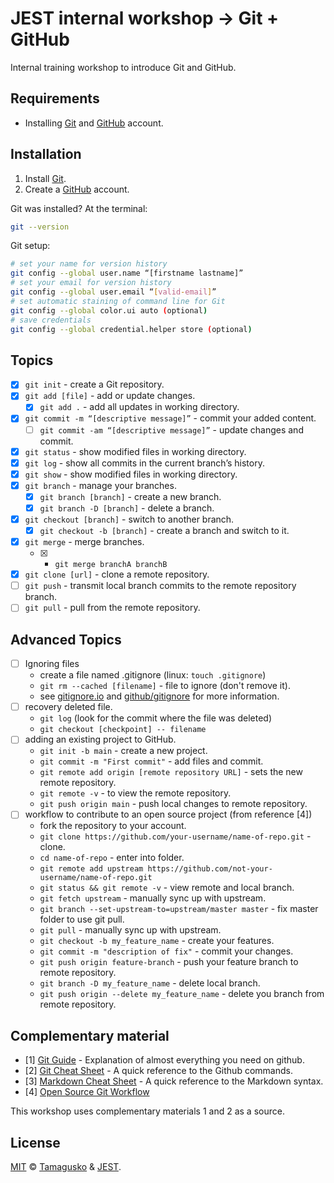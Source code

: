 # JEST internal workshop &#8594; Git + GitHub

Internal training workshop to introduce Git and GitHub.

## Requirements

- Installing [Git](https://github.com/git-guides/install-git) and [GitHub](https://docs.github.com/pt/free-pro-team@latest/github/teaching-and-learning-with-github-education/applying-for-a-student-developer-pack) account.

## Installation

1. Install [Git](https://github.com/git-guides/install-git).
1. Create a [GitHub](https://docs.github.com/pt/free-pro-team@latest/github/teaching-and-learning-with-github-education/applying-for-a-student-developer-pack) account.

Git was installed? At the terminal:

```bash
git --version
```

Git setup:

```bash
# set your name for version history
git config --global user.name “[firstname lastname]”
# set your email for version history
git config --global user.email “[valid-email]”
# set automatic staining of command line for Git
git config --global color.ui auto (optional)
# save credentials
git config --global credential.helper store (optional)
```

## Topics

- [x] `git init` - create a Git repository.
- [x] `git add [file]` - add or update changes.
  - [x] `git add .` - add all updates in working directory.
- [x] `git commit -m “[descriptive message]”` - commit your added content.
  - [ ] `git commit -am “[descriptive message]”` - update changes and commit.
- [x] `git status` - show modified files in working directory.
- [x] `git log` - show all commits in the current branch’s history.
- [x] `git show` - show modified files in working directory.
- [x] `git branch` - manage your branches.
  - [x] `git branch [branch]` - create a new branch.
  - [x] `git branch -D [branch]` - delete a branch.
- [x] `git checkout [branch]` - switch to another branch.
  - [x] `git checkout -b [branch]` - create a branch and switch to it.
- [x] `git merge` - merge branches.
  - [x] - `git merge branchA branchB`
- [x] `git clone [url]` - clone a remote 
repository.
- [ ] `git push` - transmit local branch commits to the remote repository branch.
- [ ] `git pull` - pull from the remote repository.

## Advanced Topics

- [ ] Ignoring files
  - create a file named .gitignore (linux: `touch .gitignore`)
  - `git rm --cached [filename]` - file to ignore (don't remove it).
  - see [gitignore.io](https://www.gitignore.io/) and [github/gitignore](https://github.com/github/gitignore) for more information.
- [ ] recovery deleted file.
  - `git log` (look for the commit where the file was deleted)
  - `git checkout [checkpoint] -- filename`
- [ ] adding an existing project to GitHub.
  - `git init -b main` - create a new project.
  - `git commit -m "First commit"` - add files and commit.
  - `git remote add origin [remote repository URL]` - sets the new remote repository.
  - `git remote -v` - to view the remote repository.
  - `git push origin main` - push local changes to remote repository.
- [ ] workflow to contribute to an open source project (from reference [4])
  - fork the repository to your account.
  - `git clone https://github.com/your-username/name-of-repo.git` - clone.
  - `cd name-of-repo` - enter into folder.
  - `git remote add upstream https://github.com/not-your-username/name-of-repo.git`
  - `git status && git remote -v` - view remote and local branch.
  - `git fetch upstream` - manually sync up with upstream.
  - `git branch --set-upstream-to=upstream/master master` - fix master folder to use git pull.
  - `git pull` - manually sync up with upstream.
  - `git checkout -b my_feature_name` - create your features.
  - `git commit -m "description of fix"` - commit your changes.
  - `git push origin feature-branch` - push your feature branch to remote repository.
  - `git branch -D my_feature_name` - delete local branch.
  - `git push origin --delete my_feature_name` - delete you branch from remote repository.

## Complementary material

- [1] [Git Guide](https://github.com/git-guides/) - Explanation of almost everything you need on github.
- [2] [Git Cheat Sheet](https://education.github.com/git-cheat-sheet-education.pdf) - A quick reference to the Github commands.
- [3] [Markdown Cheat Sheet](https://www.markdownguide.org/cheat-sheet/) - A quick reference to the Markdown syntax.
- [4] [Open Source Git Workflow](https://dev.to/adamreidelbach/open-source-git-workflow-an-overview-2oo2)

This workshop uses complementary materials 1 and 2 as a source.

<!--
## Participants
[@avram](https://github.com/avram)
[@carolina](https://github.com/user)
[@jorge](https://github.com/user)
[@luis](https://github.com/user)
[@matilde](https://github.com/user)
[@milene](https://github.com/user)
[@nuno](https://github.com/user)
[@rafael](https://github.com/user)
[@tiago](https://github.com/tamagusko)
[@vasco](https://github.com/user)
-->

## License

[MIT](LICENSE) © [Tamagusko](https://tamagusko.github.io/) & [JEST](https://jest.pt/).
